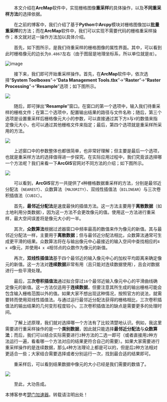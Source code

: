 
  本文介绍在**ArcMap**软件中，实现栅格图像**重采样**的具体操作，以及**不同重采样方法**的选择依据。


  在之前的博客中，我们介绍了基于**Python**中**Arcpy**模块对栅格图像加以**批量重采样**的方法；而在**ArcMap**软件中，我们可以实现不需要代码的栅格重采样操作；本文就对这一操作方法加以具体介绍。


  首先，如下图所示，是我们待重采样的栅格图像的属性界面。其中，可以看到此时栅格像元的边长为`0.4867`左右（由于图层是地理坐标系，所以单位就是`度`）。


![image](https://img2024.cnblogs.com/blog/3080295/202411/3080295-20241125214531646-1168449674.png)


  接下来，我们即可开始重采样操作。首先，在**ArcMap**软件中，依次选择“**System Toolboxes**”→“**Data Management Tools.tbx**”→“**Raster**”→“**Raster Processing**”→“**Resample**”选项；如下图所示。


![](https://img2024.cnblogs.com/blog/3080295/202411/3080295-20241125214527506-1678265254.png)


  随后，即可弹出“**Resample**”窗口。在窗口的第一个选项中，输入我们待重采样的栅格文件；在第二个选项中，配置输出结果的路径与文件名称；随后，第三个选项是设置重采样后栅格像元大小的参数，可以直接通过其下方`X`与`Y`的数值来指定像元大小，也可以通过其他栅格文件来指定；最后，第四个选项就是重采样所采用的方法。


![](https://img2024.cnblogs.com/blog/3080295/202411/3080295-20241125214527464-766593617.png)


  上述窗口中的参数整体也都很简单，也非常好理解；但主要是最后一个选项，也就是重采样方法的选择值得进一步探究。在实际应用过程中，我们究竟该选择哪一个方法呢？我们来看一下**ArcGIS**官网对不同方法的介绍；如下图所示。


![](https://img2024.cnblogs.com/blog/3080295/202411/3080295-20241125214527520-1162812880.png)


  可以看到，**ArcGIS**官方一共提供了`4`种栅格数据重采样的方法，分别是最邻近分配法（`NEAREST`）、众数算法（`MAJORITY`）、双线性插值法（`BILINEAR`）与三次卷积插值法（`CUBIC`）。


  首先，**最邻近分配法**是速度最快的插值方法。这一方法主要用于**离散数据**（如土地利用分类数据），因为这一方法不会更改像元的值。使用这一方法进行重采样，最大空间误差将是像元大小的一半。


  其次，**众数算法**根据过滤器窗口中频率最高的数值来作为像元的新值。其与最邻近分配法一样，主要用于**离散数据**；但与最邻近分配法相比，众数算法通常可生成更平滑的结果。众数算法将在与输出像元中心最接近的输入空间中查找相应的`4 x 4`像元，并使用`4 x 4`相邻点的众数作为像元的新值。


  再次，**双线性插值法**基于四个最邻近的输入像元中心的加权平均距离来确定像元的新值。这一方法对**连续数据**非常有用（且只能对连续数据使用），且会对数据进行一些平滑处理。


  最后，**三次卷积插值法**通过拟合穿过`16`个最邻近输入像元中心的平滑曲线确定像元的新值。这一方法仅适用于**连续数据**，但要注意其所生成的输出栅格可能会包含输入栅格范围以外的值。如果大家不想出现这种情况，按照官方的说法，就需要转而使用双线性插值法。与通过运行最邻近分配法获得的栅格相比，三次卷积插值法的输出结果的几何变形程度较小。三次卷积插值法的缺点是需要更多的处理时间。


  了解上述原理，我们就对选择哪一个方法有了比较清楚地认识。例如，我这里需要进行重采样操作的是一个**类别数据**，因此就只能选择**最邻近分配法**与**众数算法**；而后，我们可以结合实际需要进行`2`种方法的二选一即可（或者直接用`2`种方法运行一遍，看看哪一个方法对应的结果更符合自己的需要）。如果大家需要进行重采样操作的是连续数据，那么`4`种方法理论上都是可以的，但是后`2`种方法相对更适合一些；大家结合需要选择或者分别运行一次，找到最合适的结果即可。


  重采样后，可以看到结果数据中像元的大小已经是我们需要的数值了。


![](https://img2024.cnblogs.com/blog/3080295/202411/3080295-20241125214527444-669448532.png)


  至此，大功告成。


 本博客参考[楚门加速器](https://shexiangshi.org)。转载请注明出处！
